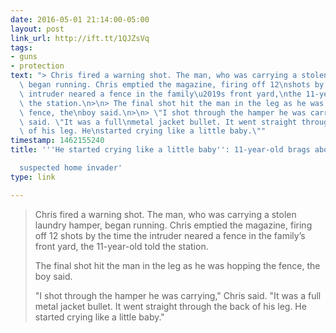 ```yaml
---
date: 2016-05-01 21:14:00-05:00
layout: post
link_url: http://ift.tt/1QJZsVq
tags:
- guns
- protection
text: "> Chris fired a warning shot. The man, who was carrying a stolen\nlaundry hamper,\
  \ began running. Chris emptied the magazine, firing off 12\nshots by the time the\
  \ intruder neared a fence in the family\u2019s front yard,\nthe 11-year-old told\
  \ the station.\n>\n> The final shot hit the man in the leg as he was hopping the\
  \ fence, the\nboy said.\n>\n> \"I shot through the hamper he was carrying,\" Chris\
  \ said. \"It was a full\nmetal jacket bullet. It went straight through the back\
  \ of his leg. He\nstarted crying like a little baby.\""
timestamp: 1462155240
title: '''He started crying like a little baby'': 11-year-old brags about shooting

  suspected home invader'
type: link

---
```

> Chris fired a warning shot. The man, who was carrying a stolen
laundry hamper, began running. Chris emptied the magazine, firing off 12
shots by the time the intruder neared a fence in the family’s front yard,
the 11-year-old told the station.
>
> The final shot hit the man in the leg as he was hopping the fence, the
boy said.
>
> "I shot through the hamper he was carrying," Chris said. "It was a full
metal jacket bullet. It went straight through the back of his leg. He
started crying like a little baby."
